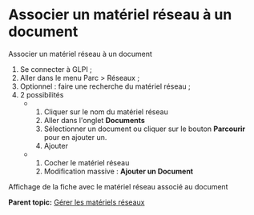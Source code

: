 Associer un matériel réseau à un document
=========================================

Associer un matériel réseau à un document

1.  Se connecter à GLPI ;
2.  Aller dans le menu Parc \> Réseaux ;
3.  Optionnel : faire une recherche du matériel réseau ;
4.  2 possibilités
    -   1.  Cliquer sur le nom du matériel réseau
        2.  Aller dans l'onglet **Documents**
        3.  Sélectionner un document ou cliquer sur le bouton
            **Parcourir** pour en ajouter un.
        4.  Ajouter

    -   1.  Cocher le matériel réseau
        2.  Modification massive : **Ajouter un Document**

Affichage de la fiche avec le matériel réseau associé au document

**Parent topic:** [Gérer les matériels
réseaux](../glpi/inventory_networking.html "Les matériels réseaux se gèrent depuis le menu Parc > Réseaux")
